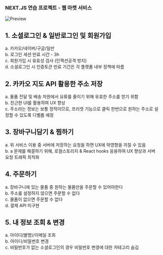 ### NEXT.JS 연습 프로젝트 - 웹 마켓 서비스
![Preview](https://github.com/user-attachments/assets/be165287-9bf1-4626-9f0d-90d3e1a21956)

## 1. 소셜로그인 & 일반로그인 및 회원가입
a. 카카오/네이버/구글/일반  
b. 로그인 세션 만료 시간 - 3h  
c. 회원가입 시 유효성 검사 (인젝션공격 방지)  
d. 소셜로그인 시 인증토큰 만료 기간은 각 플랫폼 내부 정책에 따름  

## 2. 카카오 지도 API 활용한 주소 저장  
a. 물품 전달 및 배송 차원에서 요류를 줄이기 위해 유효한 주소를 얻기 위함  
b. 친근한 UI를 활용하여 UX 향상  
c. 주소라는 정보는 보통 정적이므로, 프리셋 기능으로 클릭 한번으로 원하는 주소로 설정할 수 있도록 디벨롭 예정  

## 3. 장바구니담기 & 찜하기  
a. 위 서비스 이용 중 서버에 저장하는 요청을 하면 UX에 악영향을 끼칠 수 있음  
b. a 문제를 해결하기 위해, 로컬스토리지 & React hooks 응용하여 UX 향상과 서버 요청 트래픽 최적화  

## 4. 주문하기
a. 장바구니에 있는 물품 중 원하는 물품만을 주문할 수 있어야한다  
b. 주소를 설정하지 않으면 주문할 수 없다  
c. 물품이 없으면 주문할 수 없다  
d. 결제 API 미구현  

## 5. 내 정보 조회 & 변경
a. 아이디(별명)/이메일 조회  
b. 아이디/비밀번호 변경  
c. 비밀번호가 없는 소셜로그인의 경우 비밀번호 변경에 대한 카테고리 숨김  
